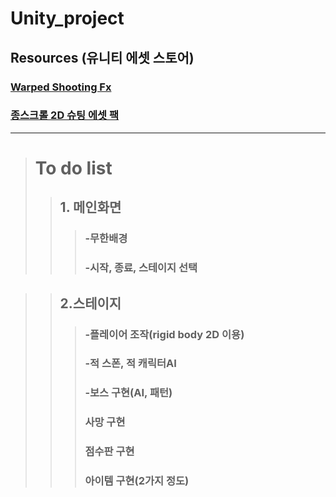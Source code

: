 # Unity_project

## Resources (유니티 에셋 스토어)
### [Warped Shooting Fx][link1]
[link1]: https://assetstore.unity.com/packages/2d/textures-materials/abstract/warped-shooting-fx-195246
### [종스크롤 2D 슈팅 에셋 팩][link2]
[link2]: https://assetstore.unity.com/packages/2d/characters/vertical-2d-shooting-assets-pack-188719

-------------------------------------------------------------
># To do list
>	>## 1. 메인화면
> > >### -무한배경
> > >### -시작, 종료, 스테이지 선택

>>## 2.스테이지
>>>### -플레이어 조작(rigid body 2D 이용)
>>>### -적 스폰, 적 캐릭터AI
>>>### -보스 구현(AI, 패턴)
>>>### 사망 구현
>>>### 점수판 구현
>>>### 아이템 구현(2가지 정도)
